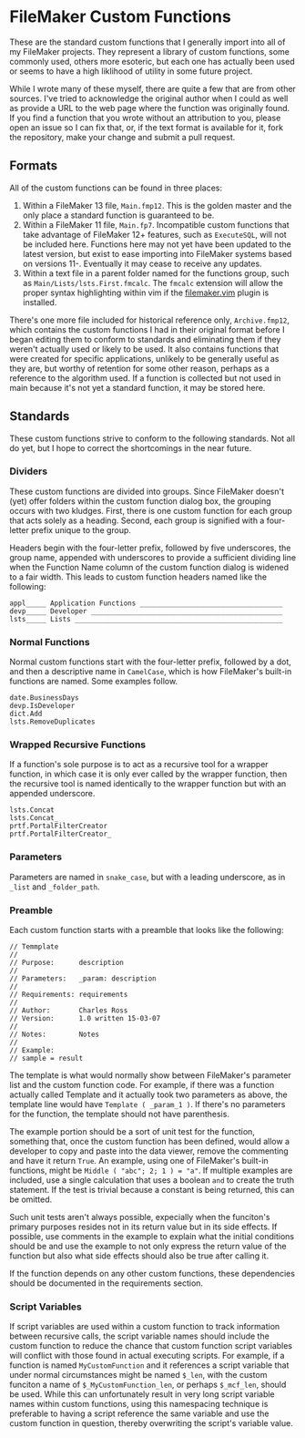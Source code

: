 # FileMaker Custom Functions

These are the standard custom functions that I generally import into all of my FileMaker
projects. They represent a library of custom functions, some commonly used, others more
esoteric, but each one has actually been used or seems to have a high liklihood of
utility in some future project.

While I wrote many of these myself, there are quite a few that are from other sources.
I've tried to acknowledge the original author when I could as well as provide a URL to
the web page where the function was originally found. If you find a function that you
wrote without an attribution to you, please open an issue so I can fix that, or, if the
text format is available for it, fork the repository, make your change and submit a pull
request.

## Formats

All of the custom functions can be found in three places:

1. Within a FileMaker 13 file, `Main.fmp12`. This is the golden master and the only place a standard function is guaranteed to be.
2. Within a FileMaker 11 file, `Main.fp7`. Incompatible custom functions that take advantage of FileMaker 12+ features, such as `ExecuteSQL`, will not be included here. Functions here may not yet have been updated to the latest version, but exist to ease importing into FileMaker systems based on versions 11-. Eventually it may cease to receive any updates.
3. Within a text file in a parent folder named for the functions group, such as `Main/Lists/lsts.First.fmcalc`. The `fmcalc` extension will allow the proper syntax highlighting within vim if the [filemaker.vim](https://github.com/chivalry/filemaker.vim) plugin is installed.

There's one more file included for historical reference only, `Archive.fmp12`,
which contains the custom functions I had in their original format before I began editing
them to conform to standards and eliminating them if they weren't actually used or likely
to be used. It also contains functions that were created for specific applications,
unlikely to be generally useful as they are, but worthy of retention for some other reason,
perhaps as a reference to the algorithm used. If a function is collected but not used in
main because it's not yet a standard function, it may be stored here.

## Standards

These custom functions strive to conform to the following standards. Not all do yet, but
I hope to correct the shortcomings in the near future.

### Dividers

These custom functions are divided into groups. Since FileMaker doesn't (yet) offer
folders within the custom function dialog box, the grouping occurs with two kludges.
First, there is one custom function for each group that acts solely as a heading. Second,
each group is signified with a four-letter prefix unique to the group.

Headers begin with the four-letter prefix, followed by five underscores, the group name,
appended with underscores to provide a sufficient dividing line when the Function Name
column of the custom function dialog is widened to a fair width. This leads to custom
function headers named like the following:

    appl_____ Application Functions ___________________________________
    devp_____ Developer _______________________________________________
    lsts_____ Lists ___________________________________________________

### Normal Functions

Normal custom functions start with the four-letter prefix, followed by a dot, and then a
descriptive name in `CamelCase`, which is how FileMaker's built-in functions are named.
Some examples follow.

    date.BusinessDays
    devp.IsDeveloper
    dict.Add
    lsts.RemoveDuplicates

### Wrapped Recursive Functions

If a function's sole purpose is to act as a recursive tool for a wrapper function, in
which case it is only ever called by the wrapper function, then the recursive tool is
named identically to the wrapper function but with an appended underscore.

    lsts.Concat
    lsts.Concat_
    prtf.PortalFilterCreator
    prtf.PortalFilterCreator_

### Parameters

Parameters are named in `snake_case`, but with a leading underscore, as in `_list` and
`_folder_path`.  

### Preamble

Each custom function starts with a preamble that looks like the following:

    // Temmplate
    //
    // Purpose:	     description
    //
    // Parameters:	 _param: description
    //
    // Requirements: requirements
    //
    // Author:		 Charles Ross
    // Version:	     1.0 written 15-03-07
    //
    // Notes:		 Notes
    //
    // Example:
    // sample = result

The template is what would normally show between FileMaker's parameter list and the custom
function code. For example, if there was a function actually called Template and it
actually took two parameters as above, the template line would have `Template ( _param_1 )`.
If there's no parameters for the function, the template should not have parenthesis.

The example portion should be a sort of unit test for the function, something that, once
the custom function has been defined, would allow a developer to copy and paste into the
data viewer, remove the commenting and have it return `True`. An example, using one of
FileMaker's built-in functions, might be `Middle ( "abc"; 2; 1 ) = "a"`. If multiple
examples are included, use a single calculation that uses a boolean `and` to create the
truth statement. If the test is trivial because a constant is being returned, this can
be omitted.

Such unit tests aren't always possible, expecially when the funciton's primary purposes
resides not in its return value but in its side effects. If possible, use comments in the
example to explain what the initial conditions should be and use the example to not only
express the return value of the function but also what side effects should also be true
after calling it.

If the function depends on any other custom functions, these dependencies should be
documented in the requirements section.

### Script Variables

If script variables are used within a custom function to track information between recursive
calls, the script variable names should include the custom function to reduce the chance
that custom function script variables will conflict with those found in actual executing
scripts. For example, if a function is named `MyCustomFunction` and it references a script
variable that under normal circumstances might be named `$_len`, with the custom funciton
a name of `$_MyCustomFunction_len`, or perhaps `$_mcf_len`, should be used. While this can
unfortunately result in very long script variable names within custom functions, using this
namespacing technique is preferable to having a script reference the same variable and use
the custom function in question, thereby overwriting the script's variable value.
